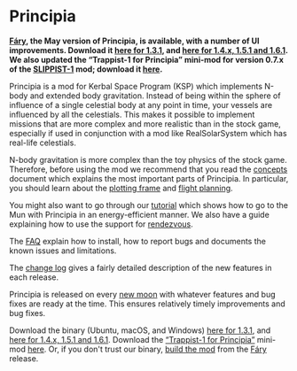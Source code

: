 # Principia

**[Fáry](https://github.com/mockingbirdnest/Principia/wiki/Change-Log#f%C3%A1ry), the May version of Principia, is available, with a number of UI improvements.  Download it [here for 1.3.1](https://bit.ly/2XWcGuh), and [here for 1.4.x, 1.5.1 and 1.6.1](https://bit.ly/2UMys1A).  We also updated the “Trappist-1 for Principia” mini-mod for version 0.7.x of the [SLIPPIST-1](https://github.com/GregroxMun/Seven-Worlds-of-SLIPPIST-1/releases) mod; download it [here](https://goo.gl/2ZHf3Tt).**

Principia is a mod for Kerbal Space Program (KSP) which implements N-body and extended body gravitation.  Instead of being within the sphere of influence of a single celestial body at any point in time, your vessels are influenced by all the celestials.  This makes it possible to implement missions that are more complex and more realistic than in the stock game, especially if used in conjunction with a mod like RealSolarSystem which has real-life celestials.

N-body gravitation is more complex than the toy physics of the stock game.  Therefore, before using the mod we recommend that you read the [concepts](https://github.com/mockingbirdnest/Principia/wiki/Concepts) document which explains the most important parts of Principia.  In particular, you should learn about the [plotting frame](https://github.com/mockingbirdnest/Principia/wiki/Concepts#plotting-frame) and [flight planning](https://github.com/mockingbirdnest/Principia/wiki/Concepts#flight-planning).

You might also want to go through our
[tutorial](https://github.com/mockingbirdnest/Principia/wiki/A-guide-to-going-to-the-Mun-with-Principia) which shows how 
to go to the Mun with Principia in an energy-efficient manner.  We also have a guide explaining how to use the support for [rendezvous](https://github.com/mockingbirdnest/Principia/wiki/A-guide-to-performing-low-orbit-rendezvous).

The [FAQ](https://github.com/mockingbirdnest/Principia/wiki/Installing,-reporting-bugs,-and-frequently-asked-questions) explain how to install, how to report bugs and documents the known issues and limitations.

The [change log](https://github.com/mockingbirdnest/Principia/wiki/Change-Log) gives a fairly detailed description of the new features in each release.

Principia is released on every [new moon](https://en.wikipedia.org/wiki/New_moon) with whatever features and bug fixes are ready at the time.  This ensures relatively timely improvements and bug fixes.

Download the binary (Ubuntu, macOS, and Windows) [here for 1.3.1](https://bit.ly/2UMys1A), and [here for 1.4.x, 1.5.1 and 1.6.1](https://bit.ly/2XWcGuh).  Download the [“Trappist-1 for Principia”](https://github.com/mockingbirdnest/Principia/wiki/Installing,-reporting-bugs,-and-frequently-asked-questions#installing-trappist-1-for-principia) mini-mod [here](https://bit.ly/2ZHf3Tt).  Or, if you don't trust our binary, [build the mod](https://github.com/mockingbirdnest/Principia/blob/master/documentation/Setup.md) from the [Fáry](https://github.com/mockingbirdnest/Principia/releases/tag/2019050423-F%C3%A1ry) release.
